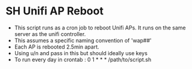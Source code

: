 # SH Unifi AP Reboot

- This script runs as a cron job to reboot Unifi APs.  It runs on the same server as the unifi controller. 
- This assumes a specific naming convention of 'wap##'
- Each AP is rebooted 2.5min apart.
- Using u/n and pass in this but should ideally use keys
- To run every day in crontab : 0 1 * * * /path/to/script.sh